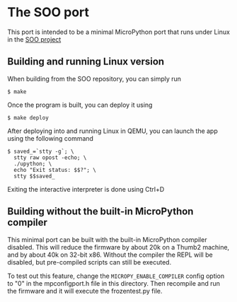 # The SOO port

This port is intended to be a minimal MicroPython port that runs under 
Linux in the [SOO project](https://github.com/smartobjectoriented/soo)  

## Building and running Linux version

When building from the SOO repository, you can simply run

    $ make

Once the program is built, you can deploy it using

    $ make deploy

After deploying into and running Linux in QEMU, you can launch the app
using the following command

    $ saved_=`stty -g`; \
	  stty raw opost -echo; \
	  ./upython; \
	  echo "Exit status: $$?"; \
	  stty $$saved_

Exiting the interactive interpreter is done using Ctrl+D

## Building without the built-in MicroPython compiler

This minimal port can be built with the built-in MicroPython compiler
disabled.  This will reduce the firmware by about 20k on a Thumb2 machine,
and by about 40k on 32-bit x86.  Without the compiler the REPL will be
disabled, but pre-compiled scripts can still be executed.

To test out this feature, change the `MICROPY_ENABLE_COMPILER` config
option to "0" in the mpconfigport.h file in this directory.  Then
recompile and run the firmware and it will execute the frozentest.py
file.

